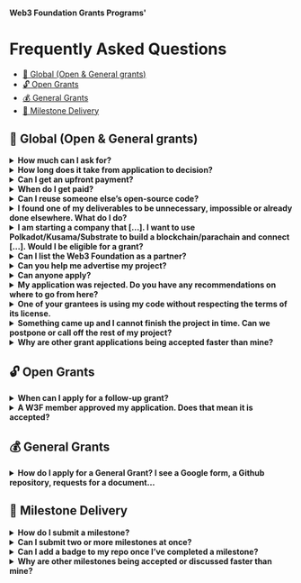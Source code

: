 #### Web3 Foundation Grants Programs'

# Frequently Asked Questions<!-- omit in toc -->

- [🧭 Global (Open & General grants)](#-global-open--general-grants)
- [🔓 Open Grants](#-open-grants)
- [💰 General Grants](#-general-grants)
- [🚚 Milestone Delivery](#-milestone-delivery)

## 🧭 Global (Open & General grants)

<details>
  <summary><b>How much can I ask for?</b></summary>
  The [Open Grants](https://github.com/w3f/Open-Grants-Program) program is capped at US $30k for initial grants. If the first grant is successfully completed, you can apply for a follow-up grant, which are capped at $100k. The [General Grants](https://github.com/w3f/General-Grants-Program/) program, on the other hand, is capped at $100k for all applications, although higher grants are possible in exceptional cases. However, we only accept applications for the General Grants program if you have a reason for the project to remain private or you can only take fiat payments, or in exceptional cases if you can put together a strong case against applying for an initial $30k grant.
</details>

<details>
  <summary><b>How long does it take from application to decision?</b></summary>

  Depending on the quality of the application and desirability for the ecosystem, an OPEN grant application could be approved within a week. Usually, there will be a discussion and requests for changes, additions or improvements. If no one in the committee finds the application approval-worthy or you don't react to our comments, it will be closed after two weeks of inactivity. For GENERAL grants, the council convenes once a month to discuss open applications, meaning: once an editor finds your application sufficiently elaborate, it'll take at most one month until a decision is made.
</details>

<details>
  <summary><b>Can I get an upfront payment?</b></summary>

  No.
</details>

<details>
  <summary><b>When do I get paid?</b></summary>

  Payments are issued once a milestone has been successfully delivered. By ‘successful’, we mean that our Grants team has reviewed and officially accepted your submission.
</details>

<details>
  <summary><b>Can I reuse someone else’s open-source code?</b></summary>

  Open source software and the Web3 movement are all about collaboration. As long as you meet the code’s license, we encourage you to find, modify and contribute to already existing libraries and projects if it is of use for your project. However, we expect you to honour other people’s work and their right to attribution, and your published code to adhere to the license requirements of the code you are benefiting from. Submitting code as part of a milestone that violates someone else’s license will result in immediate termination. We will furthermore continue to monitor any repositories you may have submitted as part of a milestone for possible license infringements and reserve the right to terminate the grant if we find you going out of your way to hide external contributions.
</details>

<details>
  <summary><b>I found one of my deliverables to be unnecessary, impossible or already done elsewhere. What do I do?</b></summary>

  Plans change. If you find parts of your original grant application to be unnecessary or you decide to pivot, but you still want to finish the project: get in touch with us. If your new plans are in line with the Web3 Foundation’s values and the council approves the amendment, you can continue your work. If your plans change significantly or you find yourself not being able to finish the grant, we can mutually agree to terminate the grant early. You are always welcome to reapply another time.
</details>

<details>
  <summary><b>I am starting a company that [...]. I want to use Polkadot/Kusama/Substrate to build a blockchain/parachain and connect [...]. Would I be eligible for a grant?</b></summary>

  What the Web3 Foundation is mainly looking for to support are projects "[driving advancement and adoption of decentralized software protocols [and] that make it easier for developers to build useful applications using these protocols.](https://web3.foundation/grants/)" As such, we do not award grants to individual companies developing their private infrastructure. However, if part of your work is to build a library or another piece of software that could be of interest to the general Polkadot/Kusama/Substrate ecosystem and ask for funding specific to that, we are happy to look into it.
</details>

<details>
  <summary><b>Can I list the Web3 Foundation as a partner?</b></summary>

  No. Once the grants team has accepted your first milestone, you may display our [grants badge](https://github.com/w3f/General-Grants-Program/blob/master/grants/grant-badge-guidelines.md) in a project-specific context, such as the repository containing the grant project work.
</details>

<details>
  <summary><b>Can you help me advertise my project?</b></summary>

  The Web3 Foundation does not provide PR services to its grantees. However, once per month we will publish all newly signed grants on Twitter. Furthermore, if you would like our opinion on how to write about your grant, we have some general [announcement guidelines](https://github.com/w3f/General-Grants-Program/blob/master/grants/announcement-guidelines.md). This document also lists an email address through which you can get in touch with our PR team in case you have specific questions.
</details>

<details>
  <summary><b>Can anyone apply?</b></summary>

  Projects for which a token sale has been conducted are not eligible for a Web3 Foundation grant. Other than that, there are no restrictions.
</details>

<details>
  <summary><b>My application was rejected. Do you have any recommendations on where to go from here?</b></summary>

  We usually give reasons why an application was rejected. We always try to be constructive and work with you towards an application that is beneficial to all parties. If we find no common ground, please have a look at [this section in our General Grants readme](https://github.com/w3f/General-Grants-Program#rocket-alternative-funding-sources) for a list of alternative funding opportunities.
</details>

<details>
  <summary><b>One of your grantees is using my code without respecting the terms of its license.</b></summary>

  Please [reach out to us](mailto:grants@web3.foundation) asap.
</details>

<details>
  <summary><b>Something came up and I cannot finish the project in time. Can we postpone or call off the rest of my project?</b></summary>

  The Web3 Foundation reserves the right to terminate an agreement that is behind schedule. However, we are not interested in taking away your grant for any slight hiccup. More often than not, delays are part of the journey and do not constitute a reason for concern. The best way to handle changes in your plans is to get in touch with us. If you would like to prematurely end your work, we can amend your application and remove the milestones you won't be able to complete. If you decide to continue work at a later date, you can always reapply for the remaining milestones and potentially adapt them to take into account any insights you have gained in the meantime.
</details>

<details>
  <summary><b>Why are other grant applications being accepted faster than mine?</b></summary>

  There are many reasons why your application might take longer than others: some applications are straightforward and simple and address an obvious issue, others require deeper understanding and discussion. If your application is highly technical or specialised, we might have to bring in an external evaluator. Sometimes, this specialised evaluator is busy with another evaluation. And sometimes, the committee is simply unsure or not quite convinced.
</details>


## 🔓 Open Grants

<details>
  <summary><b>When can I apply for a follow-up grant?</b></summary>

  Anyone who has successfully completed a grant project (i.e. all milestones were accepted, or the previous grant was terminated in mutual agreement) can apply for a follow-up grant.
</details>

<details>
  <summary><b>A W3F member approved my application. Does that mean it is accepted?</b></summary>

  Open Grants applications require one third of the committee to approve your pull request. Since we have many different members with different backgrounds and specializations, it is possible that the committee disagrees and your application gets rejected even though one or two members approved it.
  The application is accepted once the pull request is merged.
</details>


## 💰 General Grants

<details>
  <summary><b>How do I apply for a General Grant? I see a Google form, a Github repository, requests for a document…</b></summary>

  _Every_ General Grant application requires a [form submission](https://docs.google.com/forms/d/e/1FAIpQLSfMfjiRmDQDRk-4OhNASM6BAKii7rz_B1jWtbCPkUh6N7M2ww/viewform). If you would like the application to be completely private, you will have to provide all the details about your plans, team, milestones, financials, etc. in a document that you can attach to the form. Our [template](https://github.com/w3f/General-Grants-Program/blob/master/grants/grant_application_template.md) shows what kind of information we are looking for.
  For (partially) public applications, you are free to submit this information as part of the pull request instead or in addition. What information goes where is up to you, as long as we get all the required information.
</details>


## 🚚 Milestone Delivery

<details>
  <summary><b>How do I submit a milestone?</b></summary>

  For details, please refer to the milestone delivery guidelines for the respective grants program. Generally speaking, the most important part of a delivery is a list of **the same deliverables listed in the application** with links to their implementation/realisation (ideally pointing to a specific commit or tag, so you can continue working on your repository without messing up your delivery and complicating our evaluation) and any additional notes you might have. The list of deliverables for each of your milestones should be defined in your grant agreement.
</details>

<details>
  <summary><b>Can I submit two or more milestones at once?</b></summary>

  You can. However, we strongly encourage you to submit your work in increments (milestones), so that you can be sure we didn’t misunderstand (an aspect of) your application, and you didn't make changes to your plan or delivery that would have required a reevaluation of the application.
</details>

<details>
  <summary><b>Can I add a badge to my repo once I’ve completed a milestone?</b></summary>

  Yes, after your first milestone has been merged and as long as you follow the [badge guidelines](https://github.com/w3f/General-Grants-Program/blob/master/grants/grant-badge-guidelines.md).
</details>

<details>
  <summary><b>Why are other milestones being accepted or discussed faster than mine?</b></summary>

  While we try to process deliveries chronologically, some milestones aren't processed quite as fast as others. One obvious reason is the complexity of the delivery and its evaluation. Other times, your submission might require internal discussion or delegation. In any case, if you have any question on the processing of your delivery, you can reach out to us via email or Github.
</details>
